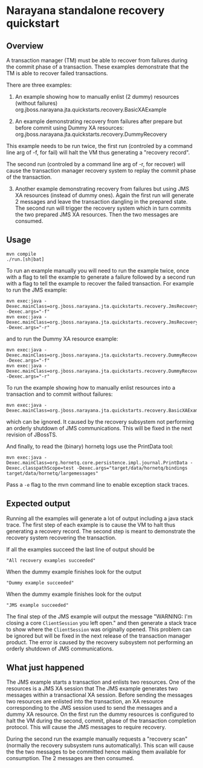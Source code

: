 # Narayana standalone recovery quickstart

## Overview

A transaction manager (TM) must be able to recover from failures during the commit phase of a transaction.
These examples demonstrate that the TM is able to recover failed transactions.

There are three examples:

1. An example showing how to manually enlist (2 dummy) resources (without failures)
  org.jboss.narayana.jta.quickstarts.recovery.BasicXAExample

2. An example demonstrating recovery from failures after prepare but before commit using Dummy XA resources:
  org.jboss.narayana.jta.quickstarts.recovery.DummyRecovery

  This example needs to be run twice, the first run (controled by a command line arg of -f, for fail)
  will halt the VM thus generating a "recovery record".

  The second run (controled by a command line arg of -r, for recover) will cause the transaction manager
  recovery system to replay the commit phase of the transaction.

3. Another example demonstrating recovery from failures but using JMS XA resources (instead of dummy ones).
  Again the first run will generate 2 messages and leave the transaction dangling in the prepared state.
  The second run will trigger the recovery system which in turn commits the two prepared JMS XA resources.
  Then the two messages are consumed.

## Usage

```
mvn compile
./run.[sh|bat]
```

To run an example manually you will need to run the example twice, once with a flag to tell the example to
generate a failure followed by a second run with a flag to tell the example to recover the failed transaction.
For example to run the JMS example:
```
mvn exec:java -Dexec.mainClass=org.jboss.narayana.jta.quickstarts.recovery.JmsRecovery -Dexec.args="-f"
mvn exec:java -Dexec.mainClass=org.jboss.narayana.jta.quickstarts.recovery.JmsRecovery -Dexec.args="-r"
```

and to run the Dummy XA resource example:
```
mvn exec:java -Dexec.mainClass=org.jboss.narayana.jta.quickstarts.recovery.DummyRecovery -Dexec.args="-f"
mvn exec:java -Dexec.mainClass=org.jboss.narayana.jta.quickstarts.recovery.DummyRecovery -Dexec.args="-r"
```

To run the example showing how to manually enlist resources into a transaction and to commit without failures:
```
mvn exec:java -Dexec.mainClass=org.jboss.narayana.jta.quickstarts.recovery.BasicXAExample
```


which can be ignored. It caused by the recovery subsystem not performing an orderly shutdown of JMS
communications. This will be fixed in the next revision of JBossTS.

And finally, to read the (binary) hornetq logs use the PrintData tool:

```
mvn exec:java -Dexec.mainClass=org.hornetq.core.persistence.impl.journal.PrintData -Dexec.classpathScope=test -Dexec.args="target/data/hornetq/bindings target/data/hornetq/largemessages"
```

Pass a `-e` flag to the mvn command line to enable exception stack traces.

## Expected output

Running all the examples will generate a lot of output including a java stack trace. The first step of each example
is to cause the VM to halt thus generating a recovery record. The second step is meant to demonstrate the recovery
system recovering the transaction.

If all the examples succeed the last line of output should be
```
"All recovery examples succeeded"
```

When the dummy example finishes look for the output
```
"Dummy example succeeded"
```

When the dummy example finishes look for the output
```
"JMS example succeeded"
```

The final step of the JMS example will output the message
"WARNING: I'm closing a core `ClientSession` you left open."
and then generate a stack trace to show where the `ClientSession` was originally opened. This problem can be ignored but
will be fixed in the next release of the transaction manager product. The error is caused by the recovery subsystem
not performing an orderly shutdown of JMS communications.

##  What just happened

The JMS example starts a transaction and enlists two resources. One of the resources is a JMS XA session that
The JMS example generates two messages within a transactional XA session. Before sending the messages two
resources are enlisted into the transaction, an XA resource corresponding to the JMS session used to send the
messages and a dummy XA resource. On the first run the dummy resources is configured to halt the VM during
the second, commit, phase of the transaction completion protocol. This will cause the JMS messages to require
recovery.

During the second run the example manually requests a "recovery scan" (normally the recovery subsystem runs
automatically). This scan will cause the the two messages to be committed hence making them available for consumption.
The 2 messages are then consumed.
